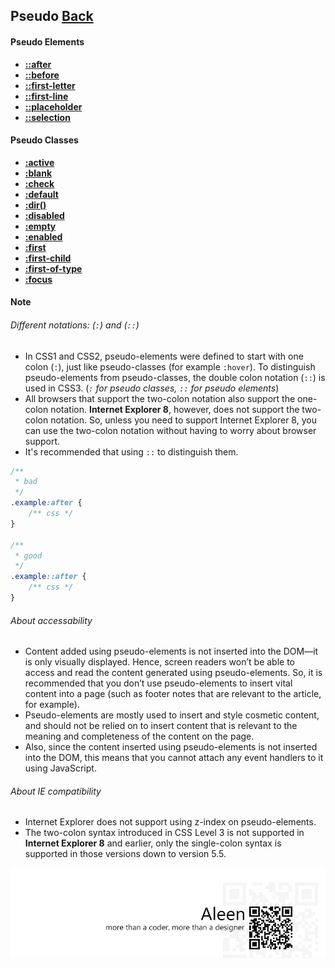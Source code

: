 ## Pseudo [**Back**](./../codrops.md)

#### Pseudo Elements

- [**::after**](./after/after.md)
- [**::before**](./before/before.md)
- [**::first-letter**](./firstletter/firstletter.md)
- [**::first-line**](./firstline/firstline.md)
- [**::placeholder**](./placeholder/placeholder.md)
- [**::selection**](./selection/selection.md)

#### Pseudo Classes

- [**:active**](./active/active.md)
- [**:blank**](./blank/blank.md)
- [**:check**](./check/check.md)
- [**:default**](./default/default.md)
- [**:dir()**](./dir/dir.md)
- [**:disabled**](./disabled/disabled.md)
- [**:empty**](./empty/empty.md)
- [**:enabled**](./enable/enable.md)
- [**:first**](./first/first.md)
- [**:first-child**](./firstchild/firstchild.md)
- [**:first-of-type**](./firstoftype/firstoftype.md)
- [**:focus**](./focus/firstoftype.md)

#### Note

###### Different notations: (`:`) and (`::`)

- In CSS1 and CSS2, pseudo-elements were defined to start with one colon (`:`), just like pseudo-classes (for example `:hover`). To distinguish pseudo-elements from pseudo-classes, the double colon notation (`::`) is used in CSS3. (*`:` for pseudo classes, `::` for pseudo elements*)
- All browsers that support the two-colon notation also support the one-colon notation. **Internet Explorer 8**, however, does not support the two-colon notation. So, unless you need to support Internet Explorer 8, you can use the two-colon notation without having to worry about browser support.
- It's recommended that using `::` to distinguish them.

```css
/**
 * bad
 */
.example:after {
    /** css */
}

/**
 * good
 */
.example::after {
    /** css */
}
```

###### About accessability

- Content added using pseudo-elements is not inserted into the DOM—it is only visually displayed. Hence, screen readers won’t be able to access and read the content generated using pseudo-elements. So, it is recommended that you don’t use pseudo-elements to insert vital content into a page (such as footer notes that are relevant to the article, for example).
- Pseudo-elements are mostly used to insert and style cosmetic content, and should not be relied on to insert content that is relevant to the meaning and completeness of the content on the page.
- Also, since the content inserted using pseudo-elements is not inserted into the DOM, this means that you cannot attach any event handlers to it using JavaScript.

###### About IE compatibility

- Internet Explorer does not support using z-index on pseudo-elements.
- The two-colon syntax introduced in CSS Level 3 is not supported in **Internet Explorer 8** and earlier, only the single-colon syntax is supported in those versions down to version 5.5.

<a href="http://aleen42.github.io/" target="_blank" ><img src="./../../pic/tail.gif"></a>